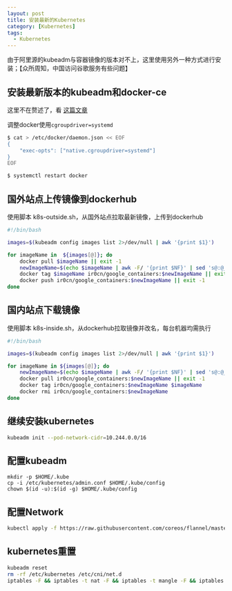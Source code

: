 ```yaml
---
layout: post
title: 安装最新的Kubernetes
category: [Kubernetes]
tags:
  - Kubernetes
---
```


由于阿里源的kubeadm与容器镜像的版本对不上，这里使用另外一种方式进行安装；【众所周知，中国访问谷歌服务有些问题】

 <!--more-->

## 安装最新版本的kubeadm和docker-ce

这里不在赘述了，看 [这篇文章](/quick-install-kubernetes.html)


调整docker使用`cgroupdriver=systemd`

```bash
$ cat > /etc/docker/daemon.json << EOF
{
    "exec-opts": ["native.cgroupdriver=systemd"]
}
EOF

$ systemctl restart docker
```


## 国外站点上传镜像到dockerhub

使用脚本 k8s-outside.sh，从国外站点拉取最新镜像，上传到dockerhub

```bash
#!/bin/bash

images=$(kubeadm config images list 2>/dev/null | awk '{print $1}')

for imageName in  ${images[@]}; do
    docker pull $imageName || exit -1
    newImageName=$(echo $imageName | awk -F/ '{print $NF}' | sed 's@:@__@')
    docker tag $imageName ir0cn/google_containers:$newImageName || exit -1
    docker push ir0cn/google_containers:$newImageName || exit -1
done
```



## 国内站点下载镜像

使用脚本 k8s-inside.sh，从dockerhub拉取镜像并改名，每台机器均需执行

```bash
#!/bin/bash

images=$(kubeadm config images list 2>/dev/null | awk '{print $1}')

for imageName in ${images[@]}; do
    newImageName=$(echo $imageName | awk -F/ '{print $NF}' | sed 's@:@__@')
    docker pull ir0cn/google_containers:$newImageName || exit -1
    docker tag ir0cn/google_containers:$newImageName $imageName
    docker rmi ir0cn/google_containers:$newImageName
done
```



## 继续安装kubernetes

```bash
kubeadm init --pod-network-cidr=10.244.0.0/16
```



## 配置kubeadm

```bas
mkdir -p $HOME/.kube
cp -i /etc/kubernetes/admin.conf $HOME/.kube/config
chown $(id -u):$(id -g) $HOME/.kube/config
```



## 配置Network

```bash
kubectl apply -f https://raw.githubusercontent.com/coreos/flannel/master/Documentation/kube-flannel.yml
```


## kubernetes重置

```bash
kubeadm reset
rm -rf /etc/kubernetes /etc/cni/net.d
iptables -F && iptables -t nat -F && iptables -t mangle -F && iptables -X
```